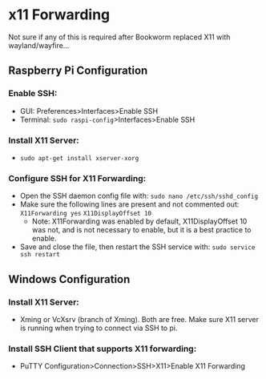 # x11 Forwarding
Not sure if any of this is required after Bookworm replaced X11 with wayland/wayfire...
## Raspberry Pi Configuration
### Enable SSH:
- GUI: Preferences>Interfaces>Enable SSH
- Terminal: `sudo raspi-config`>Interfaces>Enable SSH
### Install X11 Server:
- `sudo apt-get install xserver-xorg`
### Configure SSH for X11 Forwarding:
- Open the SSH daemon config file with: `sudo nano /etc/ssh/sshd_config`
- Make sure the following lines are present and not commented out: 
`X11Forwarding yes`
`X11DisplayOffset 10`
     - Note: X11Forwarding was enabled by default, X11DisplayOffset 10 was not, and is not necessary to enable, but it is a best practice to enable.
- Save and close the file, then restart the SSH service with: `sudo service ssh restart`

## Windows Configuration
### Install X11 Server:
- Xming or VcXsrv (branch of Xming). Both are free. Make sure X11 server is running when trying to connect via SSH to pi.

### Install SSH Client that supports X11 forwarding:
- PuTTY Configuration>Connection>SSH>X11>Enable X11 Forwarding
